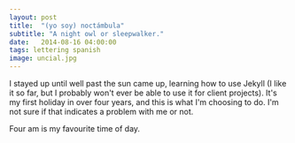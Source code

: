 ```yaml
---
layout: post
title:  "(yo soy) noctámbula"
subtitle: "A night owl or sleepwalker."
date:   2014-08-16 04:00:00
tags: lettering spanish
image: uncial.jpg
---
```


I stayed up until well past the sun came up, learning how to use Jekyll (I like it so far, but I probably won't ever be able to use it for client projects). It's my first holiday in over four years, and this is what I'm choosing to do. I'm not sure if that indicates a problem with me or not. 

Four am is my favourite time of day. 
